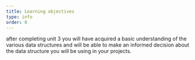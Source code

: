 ```yaml
---
title: Learning objectives
type: info
order: 0
---
```

after completing unit 3 you will have acquired a basic understanding of the various data structures and will be able to make an informed decision about the data structure you will be using in your projects. 
